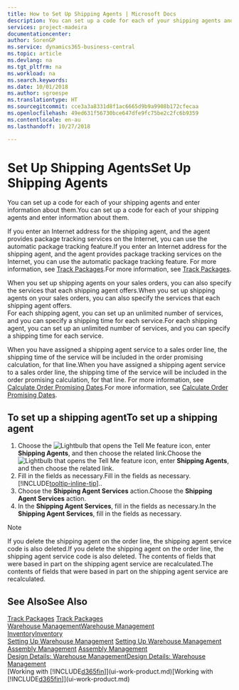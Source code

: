```yaml
---
title: How to Set Up Shipping Agents | Microsoft Docs
description: You can set up a code for each of your shipping agents and enter information about them.
services: project-madeira
documentationcenter: 
author: SorenGP
ms.service: dynamics365-business-central
ms.topic: article
ms.devlang: na
ms.tgt_pltfrm: na
ms.workload: na
ms.search.keywords: 
ms.date: 10/01/2018
ms.author: sgroespe
ms.translationtype: HT
ms.sourcegitcommit: cce3a3a8331d8f1ac6665d9b9a9908b172cfecaa
ms.openlocfilehash: 49ed631f56730bce647dfe9fc75be2c2fc6b9359
ms.contentlocale: en-au
ms.lasthandoff: 10/27/2018

---
```

# <a name="set-up-shipping-agents"></a><span data-ttu-id="a5142-103">Set Up Shipping Agents</span><span class="sxs-lookup"><span data-stu-id="a5142-103">Set Up Shipping Agents</span></span>
<span data-ttu-id="a5142-104">You can set up a code for each of your shipping agents and enter information about them.</span><span class="sxs-lookup"><span data-stu-id="a5142-104">You can set up a code for each of your shipping agents and enter information about them.</span></span>  

<span data-ttu-id="a5142-105">If you enter an Internet address for the shipping agent, and the agent provides package tracking services on the Internet, you can use the automatic package tracking feature.</span><span class="sxs-lookup"><span data-stu-id="a5142-105">If you enter an Internet address for the shipping agent, and the agent provides package tracking services on the Internet, you can use the automatic package tracking feature.</span></span> <span data-ttu-id="a5142-106">For more information, see [Track Packages](sales-how-track-packages.md).</span><span class="sxs-lookup"><span data-stu-id="a5142-106">For more information, see [Track Packages](sales-how-track-packages.md).</span></span>

<span data-ttu-id="a5142-107">When you set up shipping agents on your sales orders, you can also specify the services that each shipping agent offers.</span><span class="sxs-lookup"><span data-stu-id="a5142-107">When you set up shipping agents on your sales orders, you can also specify the services that each shipping agent offers.</span></span>  
<span data-ttu-id="a5142-108">For each shipping agent, you can set up an unlimited number of services, and you can specify a shipping time for each service.</span><span class="sxs-lookup"><span data-stu-id="a5142-108">For each shipping agent, you can set up an unlimited number of services, and you can specify a shipping time for each service.</span></span>  

<span data-ttu-id="a5142-109">When you have assigned a shipping agent service to a sales order line, the shipping time of the service will be included in the order promising calculation, for that line.</span><span class="sxs-lookup"><span data-stu-id="a5142-109">When you have assigned a shipping agent service to a sales order line, the shipping time of the service will be included in the order promising calculation, for that line.</span></span> <span data-ttu-id="a5142-110">For more information, see [Calculate Order Promising Dates](sales-how-to-calculate-order-promising-dates.md).</span><span class="sxs-lookup"><span data-stu-id="a5142-110">For more information, see [Calculate Order Promising Dates](sales-how-to-calculate-order-promising-dates.md).</span></span>

## <a name="to-set-up-a-shipping-agent"></a><span data-ttu-id="a5142-111">To set up a shipping agent</span><span class="sxs-lookup"><span data-stu-id="a5142-111">To set up a shipping agent</span></span>  
1.  <span data-ttu-id="a5142-112">Choose the ![Lightbulb that opens the Tell Me feature](media/ui-search/search_small.png "Tell me what you want to do") icon, enter **Shipping Agents**, and then choose the related link.</span><span class="sxs-lookup"><span data-stu-id="a5142-112">Choose the ![Lightbulb that opens the Tell Me feature](media/ui-search/search_small.png "Tell me what you want to do") icon, enter **Shipping Agents**, and then choose the related link.</span></span>  
2.  <span data-ttu-id="a5142-113">Fill in the fields as necessary.</span><span class="sxs-lookup"><span data-stu-id="a5142-113">Fill in the fields as necessary.</span></span> [!INCLUDE[tooltip-inline-tip](includes/tooltip-inline-tip_md.md)]<span data-ttu-id="a5142-114">.</span><span class="sxs-lookup"><span data-stu-id="a5142-114">.</span></span>  
3.  <span data-ttu-id="a5142-115">Choose the **Shipping Agent Services** action.</span><span class="sxs-lookup"><span data-stu-id="a5142-115">Choose the **Shipping Agent Services** action.</span></span>
4. <span data-ttu-id="a5142-116">In the **Shipping Agent Services**, fill in the fields as necessary.</span><span class="sxs-lookup"><span data-stu-id="a5142-116">In the **Shipping Agent Services**, fill in the fields as necessary.</span></span>

> [!NOTE]  
>  <span data-ttu-id="a5142-117">If you delete the shipping agent on the order line, the shipping agent service code is also deleted.</span><span class="sxs-lookup"><span data-stu-id="a5142-117">If you delete the shipping agent on the order line, the shipping agent service code is also deleted.</span></span> <span data-ttu-id="a5142-118">The contents of fields that were based in part on the shipping agent service are recalculated.</span><span class="sxs-lookup"><span data-stu-id="a5142-118">The contents of fields that were based in part on the shipping agent service are recalculated.</span></span>  

## <a name="see-also"></a><span data-ttu-id="a5142-119">See Also</span><span class="sxs-lookup"><span data-stu-id="a5142-119">See Also</span></span>
<span data-ttu-id="a5142-120">[Track Packages](sales-how-track-packages.md)  </span><span class="sxs-lookup"><span data-stu-id="a5142-120">[Track Packages](sales-how-track-packages.md)  </span></span>  
[<span data-ttu-id="a5142-121">Warehouse Management</span><span class="sxs-lookup"><span data-stu-id="a5142-121">Warehouse Management</span></span>](warehouse-manage-warehouse.md)  
[<span data-ttu-id="a5142-122">Inventory</span><span class="sxs-lookup"><span data-stu-id="a5142-122">Inventory</span></span>](inventory-manage-inventory.md)  
<span data-ttu-id="a5142-123">[Setting Up Warehouse Management](warehouse-setup-warehouse.md)   </span><span class="sxs-lookup"><span data-stu-id="a5142-123">[Setting Up Warehouse Management](warehouse-setup-warehouse.md)   </span></span>  
<span data-ttu-id="a5142-124">[Assembly Management](assembly-assemble-items.md)  </span><span class="sxs-lookup"><span data-stu-id="a5142-124">[Assembly Management](assembly-assemble-items.md)  </span></span>  
[<span data-ttu-id="a5142-125">Design Details: Warehouse Management</span><span class="sxs-lookup"><span data-stu-id="a5142-125">Design Details: Warehouse Management</span></span>](design-details-warehouse-management.md)  
<span data-ttu-id="a5142-126">[Working with [!INCLUDE[d365fin](includes/d365fin_md.md)]](ui-work-product.md)</span><span class="sxs-lookup"><span data-stu-id="a5142-126">[Working with [!INCLUDE[d365fin](includes/d365fin_md.md)]](ui-work-product.md)</span></span>  

